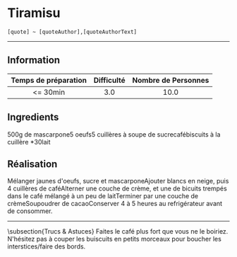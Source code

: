 # Tiramisu

`[quote] ~ [quoteAuthor],[quoteAuthorText]`

---

## Information

| Temps de préparation  | Difficulté    | Nombre de Personnes |
|:---------------------:|:-------------:|:-------------------:|
| <= 30min            | 3.0  | 10.0        |

## Ingredients

500g de mascarpone5 oeufs5 cuillères à soupe de sucrecafébiscuits à la cuillère *30lait

## Réalisation

Mélanger jaunes d'oeufs, sucre et mascarponeAjouter blancs en neige, puis 4 cuillères de caféAlterner une couche de crème, et une de bicuits trempés dans le café mélangé à un peu de laitTerminer par une couche de crèmeSoupoudrer de cacaoConserver 4 à 5 heures au refrigérateur avant de consommer.

---

\subsection{Trucs \& Astuces}
	Faites le café plus fort que vous ne le boiriez. N'hésitez pas à couper les buiscuits en petits morceaux pour boucher les interstices/faire des bords.
